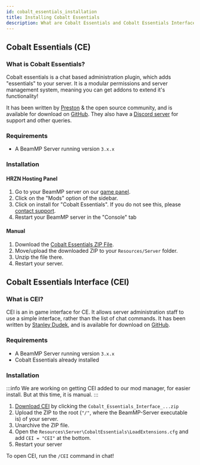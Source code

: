 ```yaml
---
id: cobalt_essentials_installation
title: Installing Cobalt Essentials
description: What are Cobalt Essentials and Cobalt Essentials Interface and and how do I install them?.
---
```


## Cobalt Essentials (CE)

### What is Cobalt Essentials?

Cobalt essentials is a chat based administration plugin, which adds "essentials" to your server.
It is a modular permissions and server management system, meaning you can get addons to extend it's functionality!

It has been written by [Preston](https://github.com/prestonelam2003) & the open source community, and is available for download on [GitHub](https://github.com/prestonelam2003/CobaltEssentials).
They also have a [Discord server](https://discord.gg/UV74wNXKdz) for support and other queries.

### Requirements
 
 - A BeamMP Server running version `3.x.x`

### Installation

#### HRZN Hosting Panel

1. Go to your BeamMP server on our [game panel](https://hrzn.link/panel).
2. Click on the "Mods" option of the sidebar.
3. Click on install for "Cobalt Essentials". If you do not see this, please [contact support](/knowledgebase/getting_support).
4. Restart your BeamMP server in the "Console" tab

#### Manual
1. Download the [Cobalt Essentials ZIP File](https://github.com/prestonelam2003/CobaltEssentials/archive/refs/heads/master.zip).
2. Move/upload the downloaded ZIP to your `Resources/Server` folder.
3. Unzip the file there.
4. Restart your server.

## Cobalt Essentials Interface (CEI)

### What is CEI?

CEI is an in game interface for CE. It allows server administration staff to use a simple interface, rather than the list of chat commands.
It has been written by [Stanley Dudek](https://github.com/StanleyDudek), and is available for download on [GitHub](https://github.com/StanleyDudek/CobaltEssentialsInterface).

### Requirements

 - A BeamMP Server running version `3.x.x`
 - Cobalt Essentials already installed

### Installation

:::info
We are working on getting CEI added to our mod manager, for easier install. But at this time, it is manual.
:::

1. [Download CEI](https://github.com/StanleyDudek/CobaltEssentialsInterface/releases) by clicking the `Cobalt_Essentials_Interface_...zip`
2. Upload the ZIP to the root (`"/"`, where the BeamMP-Server executable is) of your server.
3. Unarchive the ZIP file.
4. Open the `Resources\Server\CobaltEssentials\LoadExtensions.cfg` and add `CEI = "CEI"` at the bottom.
5. Restart your server

To open CEI, run the `/CEI` command in chat!